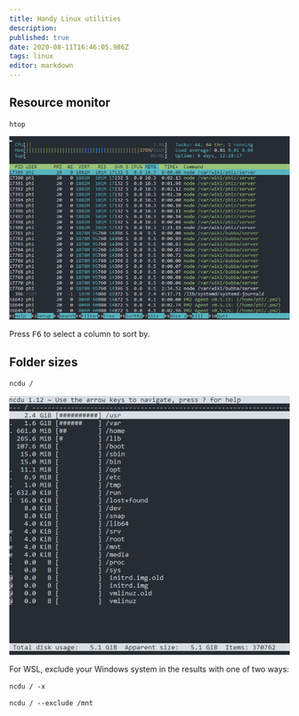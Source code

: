 ```yaml
---
title: Handy Linux utilities
description: 
published: true
date: 2020-08-11T16:46:05.986Z
tags: linux
editor: markdown
---
```




## Resource monitor
```
htop
```

![htop.png](/assets/htop.png)

Press <kbd>F6</kbd> to select a column to sort by.

## Folder sizes
```
ncdu /
```
![ncdu.png](/assets/ncdu.png)

For WSL, exclude your Windows system in the results with one of two ways:
```
ncdu / -x
```
```
ncdu / --exclude /mnt
```
